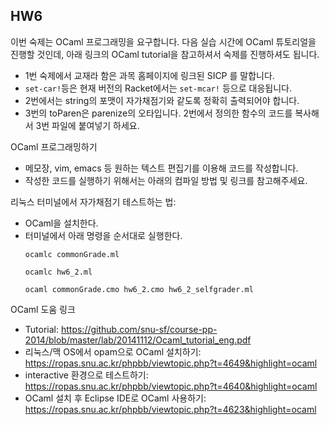 ## HW6 ##
이번 숙제는 OCaml 프로그래밍을 요구합니다. 다음 실습 시간에 OCaml 튜토리얼을 진행할 것인데, 아래 링크의 OCaml tutorial을 참고하셔서 숙제를 진행하셔도 됩니다.

- 1번 숙제에서 교재라 함은 과목 홈페이지에 링크된 SICP 를 말합니다.
- `set-car!`등은 현재 버전의 Racket에서는 `set-mcar!` 등으로 대응됩니다.
- 2번에서는 string의 포맷이 자가채점기와 같도록 정확히 출력되어야 합니다.
- 3번의 toParen은 parenize의 오타입니다. 2번에서 정의한 함수의 코드를 복사해서 3번 파일에 붙여넣기 하세요.

OCaml 프로그래밍하기
- 메모장, vim, emacs 등 원하는 텍스트 편집기를 이용해 코드를 작성합니다.
- 작성한 코드를 실행하기 위해서는 아래의 컴파일 방법 및 링크를 참고해주세요.

리눅스 터미널에서 자가채점기 테스트하는 법:
- OCaml을 설치한다.
- 터미널에서 아래 명령을 순서대로 실행한다.
  ```
  ocamlc commonGrade.ml
  
  ocamlc hw6_2.ml
  
  ocaml commonGrade.cmo hw6_2.cmo hw6_2_selfgrader.ml
  ```
  
OCaml 도움 링크
- Tutorial: https://github.com/snu-sf/course-pp-2014/blob/master/lab/20141112/Ocaml_tutorial_eng.pdf
- 리눅스/맥 OS에서 opam으로 OCaml 설치하기: https://ropas.snu.ac.kr/phpbb/viewtopic.php?t=4649&highlight=ocaml
- interactive 환경으로 테스트하기: https://ropas.snu.ac.kr/phpbb/viewtopic.php?t=4640&highlight=ocaml
- OCaml 설치 후 Eclipse IDE로 OCaml 사용하기: https://ropas.snu.ac.kr/phpbb/viewtopic.php?t=4623&highlight=ocaml
